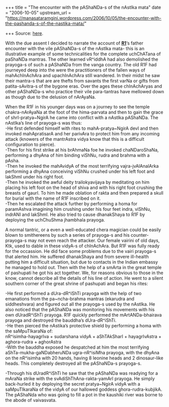 +++
title = "The encounter with the pAShaNDa-s of the nAstIka mata"
date = "2006-10-05"
upstream_url = "https://manasataramgini.wordpress.com/2006/10/05/the-encounter-with-the-pashanda-s-of-the-nastika-mata/"

+++
Source: [here](https://manasataramgini.wordpress.com/2006/10/05/the-encounter-with-the-pashanda-s-of-the-nastika-mata/).

With the due assent I decided to narrate the account of
[**R1**](http://manollasa.blogspot.com/2006/07/some-notes-of-shatsahasra-tradition.html)‘s
father encounter with the vile pAShaNDa-s of the nAstIka mata- this is
an illustrative example of some technicalities for the complete
uchChATana of paShaNDa mantras. The other learned vR^iddhA had also
demolished the prayoga-s of such a pAShaNDa from the vanga country. The
old R1F had journeyed deep into the were the practitioners of the fallen
ways of mahAchInAchAra and upachInAchAra still wandered. In their midst
he saw their mantra-s that are are thefts from savants the first varNa
or gifts from patita-sAvitra-s of the bygone eras. Over the ages these
chInAchAryas and other pAShaNDa-s who practice their vile para-tantras
have mellowed down as though due to the delusion of nArAyaNa.

When the R1F in his younger days was on a journey to see the temple
chakra-nArAyaNa at the foot of the hima-parvata and then to gain the
grace of shrI-pratya\~NgirA he came into conflict with a nAstIka
pAShaNDa. The nAstIka’s line of prayoga-s was thus:  
-He first defended himself with rites to mahA-pratya\~NgirA devI and
then invoked mahApratisarA and her parivAra to protect him from any
incoming attack (knowers of the mantrAstra vidya know that this is a
difficult configuration to pierce).  
-Then for his first strike at his brAhmaNa foe he invoked chaNDaroShaNa,
performing a dhyAna of him binding viShNu, rudra and brahma with a
pAsha.  
-Then he invoked the mahAvidyA of the most terrifying vajra-jvAlAnalArka
performing a dhyAna conceiving viShNu crushed under his left foot and
lakShmI under his right foot.  
-Then he invoked the awful deity trailokyavijaya by meditating on him
placing his left foot on the head of shiva and with his right foot
crushing the breasts of gaurI. To him he made oblation of rakta and then
prepared a skull for burial with the name of R1F inscribed on it.  
-Then he escalated the attack further by performing a homa for
paramAshva imagining him crushing under his four feet indra, viShNu,
indrANI and lakShmI. He also tried to cause dhanakShaya to R1F by
deploying the uchChuShma jhambhala prayoga.

A normal tantric, or a even a well-educated chera magician could be
easily blown to smithereens by such a series of prayoga-s and his
counter-prayoga-s may not even reach the attacker. Our female vairini of
old days, Ktk, used to dable in these vidyA-s of chInAchAra. But R1F was
fully ready for the occassion. He did face some problems due to the
vairi prayoga-s that alerted him. He suffered dhanakShaya and from
severe ill-health putting him a difficult situation, but due to contacts
in the Indian embassy he managed to hold out. Then with the help of a
smArta in the great temple of pashupati he got his act together. We, for
reasons obvious to those in the know, cannot describe all the details of
his line of action. He went to a silent southern corner of the great
shrine of pashupati and began his rites:

-He first performed a dUra-dR^iShTi prayoga with the help of two
emanations from the pa\~ncha-brahma mantras (ekarudra and siddheshvara)
and figured out all the prayoga-s used by the nAstIka. He also noticed
that the pAShaNDa was monitoring his movements with his own dUradR^iShTi
prayoga. R1F quickly performed the mArtANDa-bhairava prayoga and
destroyed the bauddha’s dUra-dR^iShTi.  
-He then pierced the nAstika’s protective shield by performing a homa
with the saMpuTIkaraNa of:  
nR^isimha-hayagrIva + sudarshana vidyA + aShTAkSharI + hayagrIvAstra +
aghora-rudra + aghorAstra  
-With the bauddha exposed he despatched at him the most terrifying
aShTa-mukha-gaNDabheruNDa ugra-nR^isiMha prayoga, with the dhyAna on the
nR^isimha with 20 hands, having 8 leonine heads and 2 dinosaur-like
heads. This completely destroyed all the pAShaNDa-s prayoga-s.

-Through his dUradR^iShTi he saw that the pAShaNDa was readying for a
mAraNa strike with the svAdiShThAna-rakta-yamArI prayoga. He simply
back-hurled it by deploying the secret pratya\~NgirA vidyA with a
saMpuTIkaraNa of the vidyA of our hallowed goddess ghora-rudra-kubjikA.
The pAShaNda who was going to fill a pot in the kaushiki river was borne
to the abode of vaivasvata.

